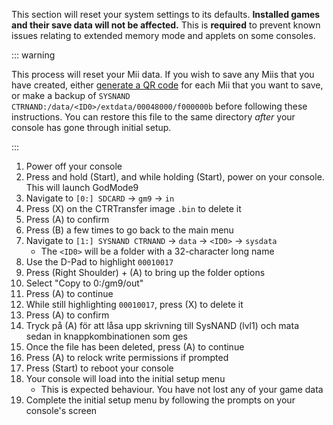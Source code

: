 This section will reset your system settings to its defaults. **Installed games and their save data will not be affected.** This is **required** to prevent known issues relating to extended memory mode and applets on some consoles.

::: warning

This process will reset your Mii data. If you wish to save any Miis that you have created, either [generate a QR code](https://en-americas-support.nintendo.com/app/answers/detail/a_id/298/~/how-to-generate-a-qr-code%E2%84%A2-for-a-mii) for each Mii that you want to save, or make a backup of `SYSNAND CTRNAND:/data/<ID0>/extdata/00048000/f000000b` before following these instructions. You can restore this file to the same directory _after_ your console has gone through initial setup.

:::

1. Power off your console
2. Press and hold (Start), and while holding (Start), power on your console. This will launch GodMode9
3. Navigate to `[0:] SDCARD` -> `gm9` -> `in`
4. Press (X) on the CTRTransfer image `.bin` to delete it
5. Press (A) to confirm
6. Press (B) a few times to go back to the main menu
7. Navigate to `[1:] SYSNAND CTRNAND` -> `data` -> `<ID0>` -> `sysdata`
    - The `<ID0>` will be a folder with a 32-character long name
8. Use the D-Pad to highlight `00010017`
9. Press (Right Shoulder) + (A) to bring up the folder options
10. Select "Copy to 0:/gm9/out"
11. Press (A) to continue
12. While still highlighting `00010017`, press (X) to delete it
13. Press (A) to confirm
14. Tryck på (A) för att låsa upp skrivning till SysNAND (lvl1) och mata sedan in knappkombinationen som ges
15. Once the file has been deleted, press (A) to continue
16. Press (A) to relock write permissions if prompted
17. Press (Start) to reboot your console
18. Your console will load into the initial setup menu
    - This is expected behaviour. You have not lost any of your game data
19. Complete the initial setup menu by following the prompts on your console's screen
